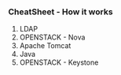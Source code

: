 ### CheatSheet - How it works
1. LDAP
2. OPENSTACK - Nova
3. Apache Tomcat
4. Java
5. OPENSTACK - Keystone



